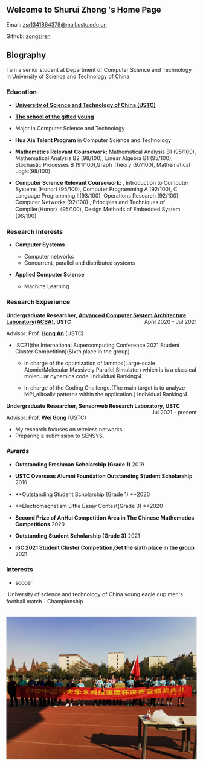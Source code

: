 ## Welcome to Shurui Zhong 's Home Page

Email: zsr1341864378@mail.ustc.edu.cn

Github: [zongziren](https://github.com/zongziren)

## Biography

I am a senior student at Department of Computer Science and Technology in University of Science and Technology of China.

### Education

- <p style="text-align:left;"><strong><a href="http://en.ustc.edu.cn/">University of Science and Technology of China (USTC)</a></strong><span style="float:right;">

- <p style="text-align:left;"><strong><a href="http://en.scgy.ustc.edu.cn/profile">The school of the gifted young</a></strong><span style="float:right;">

- Major in Computer Science and Technology

  

- **Hua Xia Talent Program** in Computer Science and Technology



- **Mathematics Relevant Coursework:** Mathematical Analysis B1 (95/100), Mathematical Analysis B2 (98/100), Linear Algebra B1 (95/100), Stochastic Processes B (91/100),Graph Theory (97/100), Mathematical Logic(98/100)



- **Computer Science Relevant Coursework:** , Introduction to Computer Systems (Honor) (95/100), Computer Programming A (92/100), C Language Programming II(93/100), Operations Research (92/100), Computer Networks (92/100) , Principles and Techniques of Compiler(Honor)（95/100), Design Methods of Embedded System (96/100)



### Research Interests

- **Computer Systems**
  - Computer networks
  - Concurrent, parallel and distributed systems 

- **Applied Computer Science**
  - Machine Learning



### Research Experience

<p style="text-align:left;"><strong>Undergraduate Researcher, <a href="http://acsa.ustc.edu.cn/">Advanced Computer System Architecture Laboratory(ACSA)</a>, USTC</strong><span style="float:right;">April 2020 - Jul 2021</span></p>

Advisor: Prof. **[Hong An](http://cs.ustc.edu.cn/2020/0426/c23235a460072/page.htm)** (USTC)

- ISC21(the International Supercomputing Conference 2021 Student Cluster Competition)(Sixth place in the group)

  

  - In charge of the optimization of lammps(Large-scale Atomic/Molecular Massively Parallel Simulator) which is is a classical molecular dynamics code. Individual Ranking:4

  

  - In charge of the Coding Challenge.(The main target is to analyze MPI_alltoallv patterns within the application.) Individual Ranking:4



<p style="text-align:left;"><strong>Undergraduate Researcher, Sensorweb Research Laboratory, USTC</strong><span style="float:right;">Jul 2021 - present</span></p>

Advisor: Prof. **[Wei Gong](http://staff.ustc.edu.cn/~weigong/)** (USTC)

- My research focuses on wireless networks.
- Preparing a submission to SENSYS.



### Awards

- **Outstanding Freshman Scholarship (Grade 1)** 2019

- **USTC Overseas Alumni Foundation Outstanding Student Scholarship** 2019

- **Outstanding Student Scholarship (Grade 1) **2020

- **Electromagnetism Little Essay Contest(Grade 3) **2020

- **Second Prize of AnHui Competition Area in The Chinese Mathematics Competitions** 2020

-  **Outstanding Student Scholarship (Grade 3)** 2021

-  **ISC 2021 Student Cluster Competition,Get the sixth place in the group** 2021



### Interests

- soccer

​	University of science and technology of China young eagle cup men's football match：Championship

​	![](.\1.jpg)

